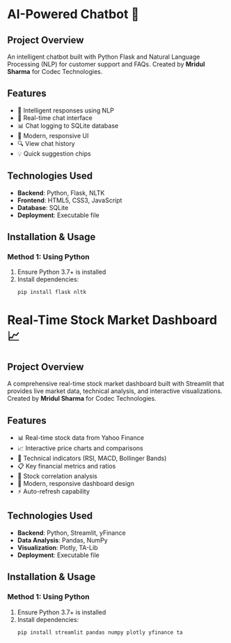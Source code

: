 # AI-Powered Chatbot 🤖

## Project Overview
An intelligent chatbot built with Python Flask and Natural Language Processing (NLP) for customer support and FAQs. Created by **Mridul Sharma** for Codec Technologies.

## Features
- 🤖 Intelligent responses using NLP
- 💬 Real-time chat interface
- 📊 Chat logging to SQLite database
- 🎨 Modern, responsive UI
- 🔍 View chat history
- 💡 Quick suggestion chips

## Technologies Used
- **Backend**: Python, Flask, NLTK
- **Frontend**: HTML5, CSS3, JavaScript
- **Database**: SQLite
- **Deployment**: Executable file

## Installation & Usage

### Method 1: Using Python
1. Ensure Python 3.7+ is installed
2. Install dependencies:
   ```bash
   pip install flask nltk


# Real-Time Stock Market Dashboard 📈

## Project Overview
A comprehensive real-time stock market dashboard built with Streamlit that provides live market data, technical analysis, and interactive visualizations. Created by **Mridul Sharma** for Codec Technologies.

## Features
- 📊 Real-time stock data from Yahoo Finance
- 📈 Interactive price charts and comparisons
- 🔧 Technical indicators (RSI, MACD, Bollinger Bands)
- 📋 Key financial metrics and ratios
- 🔄 Stock correlation analysis
- 🎨 Modern, responsive dashboard design
- ⚡ Auto-refresh capability

## Technologies Used
- **Backend**: Python, Streamlit, yFinance
- **Data Analysis**: Pandas, NumPy
- **Visualization**: Plotly, TA-Lib
- **Deployment**: Executable file

## Installation & Usage

### Method 1: Using Python
1. Ensure Python 3.7+ is installed
2. Install dependencies:
   ```bash
   pip install streamlit pandas numpy plotly yfinance ta
  
